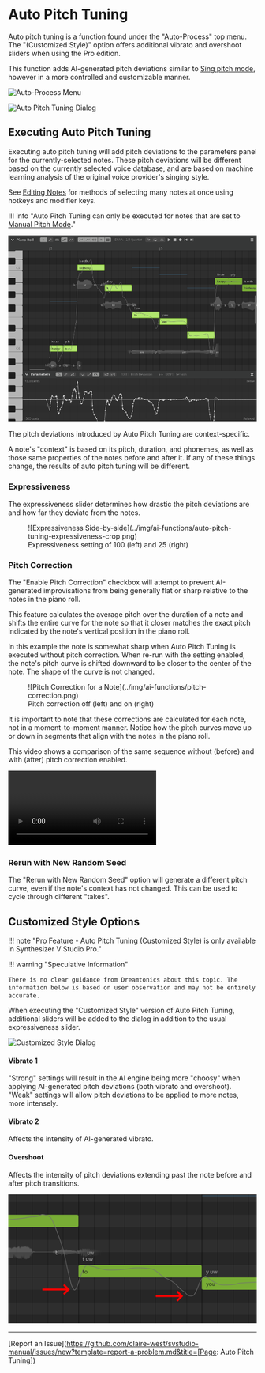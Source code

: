 # Auto Pitch Tuning

Auto pitch tuning is a function found under the "Auto-Process" top menu. The "(Customized Style)" option offers additional vibrato and overshoot sliders when using the Pro edition.

This function adds AI-generated pitch deviations similar to [Sing pitch mode](pitch-mode-sing.md), however in a more controlled and customizable manner.

![Auto-Process Menu](../img/ai-functions/auto-pitch-tuning-option.png)

![Auto Pitch Tuning Dialog](../img/ai-functions/auto-pitch-tuning-dialog.png)

## Executing Auto Pitch Tuning

Executing auto pitch tuning will add pitch deviations to the parameters panel for the currently-selected notes. These pitch deviations will be different based on the currently selected voice database, and are based on machine learning analysis of the original voice provider's singing style.

See [Editing Notes](../quickstart/editing-notes.md#selecting-notes) for methods of selecting many notes at once using hotkeys and modifier keys.

!!! info "Auto Pitch Tuning can only be executed for notes that are set to [Manual Pitch Mode](../advanced/pitch-mode-manual.md)."

![Auto Pitch Tuning](../img/ai-functions/auto-pitch-tuning.png)

The pitch deviations introduced by Auto Pitch Tuning are context-specific.

A note's "context" is based on its pitch, duration, and phonemes, as well as those same properties of the notes before and after it. If any of these things change, the results of auto pitch tuning will be different.

### Expressiveness
The expressiveness slider determines how drastic the pitch deviations are and how far they deviate from the notes.

<figure markdown>
  ![Expressiveness Side-by-side](../img/ai-functions/auto-pitch-tuning-expressiveness-crop.png)
  <figcaption>Expressiveness setting of 100 (left) and 25 (right)</figcaption>
</figure>

### Pitch Correction

The "Enable Pitch Correction" checkbox will attempt to prevent AI-generated improvisations from being generally flat or sharp relative to the notes in the piano roll.

This feature calculates the average pitch over the duration of a note and shifts the entire curve for the note so that it closer matches the exact pitch indicated by the note's vertical position in the piano roll.

In this example the note is somewhat sharp when Auto Pitch Tuning is executed without pitch correction. When re-run with the setting enabled, the note's pitch curve is shifted downward to be closer to the center of the note. The shape of the curve is not changed.

<figure markdown>
  ![Pitch Correction for a Note](../img/ai-functions/pitch-correction.png)
  <figcaption>Pitch correction off (left) and on (right)</figcaption>
</figure>

It is important to note that these corrections are calculated for each note, not in a moment-to-moment manner. Notice how the pitch curves move up or down in segments that align with the notes in the piano roll.

This video shows a comparison of the same sequence without (before) and with (after) pitch correction enabled.

![type:video](../img/ai-functions/pitch-correction.mp4)

### Rerun with New Random Seed

The "Rerun with New Random Seed" option will generate a different pitch curve, even if the note's context has not changed. This can be used to cycle through different "takes".

## Customized Style Options

!!! note "Pro Feature - Auto Pitch Tuning (Customized Style) is only available in Synthesizer V Studio Pro."

!!! warning "Speculative Information"

    There is no clear guidance from Dreamtonics about this topic. The information below is based on user observation and may not be entirely accurate.

When executing the "Customized Style" version of Auto Pitch Tuning, additional sliders will be added to the dialog in addition to the usual expressiveness slider.

![Customized Style Dialog](../img/ai-functions/auto-pitch-tuning-customized-style.png)

#### Vibrato 1

"Strong" settings will result in the AI engine being more "choosy" when applying AI-generated pitch deviations (both vibrato and overshoot). "Weak" settings will allow pitch deviations to be applied to more notes, more intensely.

#### Vibrato 2

Affects the intensity of AI-generated vibrato.

#### Overshoot

Affects the intensity of pitch deviations extending past the note before and after pitch transitions.

![Overshoot](../img/ai-functions/overshoot.png)


---

[Report an Issue](https://github.com/claire-west/svstudio-manual/issues/new?template=report-a-problem.md&title=[Page: Auto Pitch Tuning])